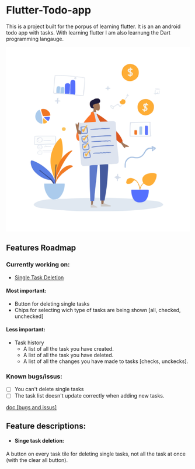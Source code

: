 # Flutter-Todo-app
This is a project built for the porpus of learning flutter. It is an an android todo app with tasks. With learning flutter I am also learnung the Dart programming langauge.

![](/assets/images/task_man.svg)


## Features Roadmap


### Currently working on:
- [Single Task Deletion](#singe-task-deletion)

#### Most important:
- Button for deleting single tasks
- Chips for selecting wich type of tasks are being shown [all, checked, unchecked]

#### Less important:

- Task history
    - A list of all the task you have created.
    - A list of all the task you have deleted.
    - A list of all the changes you have made to tasks [checks, unckecks].

### Known bugs/issus:
- [ ] You can't delete single tasks
- [ ] The task list doesn't update correctly when adding new tasks.

[doc [bugs and issus]](/docs/bugs.md)

## Feature descriptions:

- #### Singe task deletion:

A button on every task tile for deleting single tasks, not all the task at once (with the clear all button).
